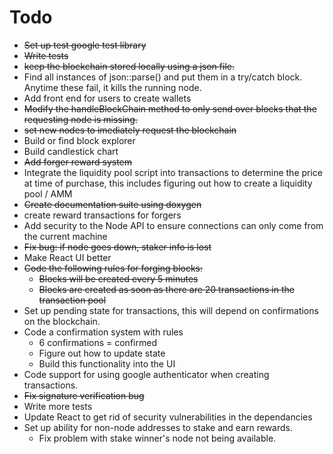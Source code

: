 # Todo
* ~~Set up test google test library~~
* ~~Write tests~~
* ~~keep the blockchain stored locally using a json file.~~
* Find all instances of json::parse() and put them 
in a try/catch block. Anytime these fail, it kills the running node.
* Add front end for users to create wallets
* ~~Modify the handleBlockChain method to only send over blocks that the 
requesting node is missing.~~
* ~~set new nodes to imediately request the blockchain~~
* Build or find block explorer
* Build candlestick chart
* ~~Add forger reward system~~
* Integrate the liquidity pool script into 
transactions to determine the price at time of 
purchase, this includes figuring out how to
create a liquidity pool / AMM
* ~~Create documentation suite using doxygen~~
* create reward transactions for forgers
* Add security to the Node API to ensure 
connections can only come from the current 
machine
* ~~Fix bug: if node goes down, staker info is lost~~
* Make React UI better
* ~~Code the following rules for forging blocks:~~ 
  * ~~Blocks will be created every 5 minutes~~
  * ~~Blocks are created as soon as there are 20 transactions in the transaction
  pool~~
* Set up pending state for transactions, this will
depend on confirmations on the blockchain.
* Code a confirmation system with rules
  * 6 confirmations = confirmed
  * Figure out how to update state
  * Build this functionality into the UI
* Code support for using google authenticator when
creating transactions.
* ~~Fix signature verification bug~~
* Write more tests
* Update React to get rid of security vulnerabilities in the dependancies
* Set up ability for non-node addresses to stake and earn rewards.
  * Fix problem with stake winner's node not being available.